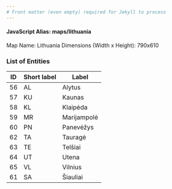 ```yaml
---
# Front matter (even empty) required for Jekyll to process
---
```


#### JavaScript Alias: maps/lithuania

Map Name: Lithuania
Dimensions (Width x Height): 790x610





### List of Entities

ID | Short label | Label
---|---|---|
56|AL|Alytus
57|KU|Kaunas
58|KL|Klaipėda
59|MR|Marijampolė
60|PN|Panevėžys
62|TA|Tauragė
63|TE|Telšiai
64|UT|Utena
65|VL|Vilnius
61|SA|Šiauliai

